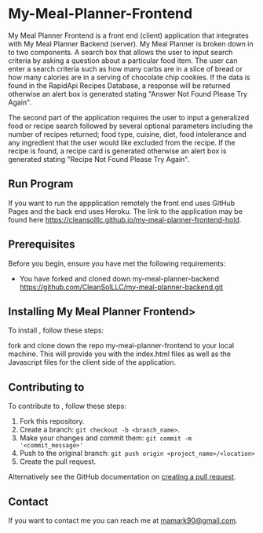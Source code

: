 # My-Meal-Planner-Frontend

My Meal Planner Frontend is a front end (client) application that integrates with My Meal Planner Backend (server).
My Meal Planner is broken down in to two components. A search box that allows the user to input search criteria by asking a question about a particular food item. The user can enter a search criteria such as how many carbs are in a slice of bread or how many calories are in a serving of chocolate chip cookies. If the data is found in the RapidApi Recipes Database, a response will be returned otherwise an alert box is generated stating "Answer Not Found Please Try Again".

The second part of the application requires the user to input a generalized food or recipe search followed by several optional parameters including the number of recipes returned; food type, cuisine, diet, food intolerance and any ingredient that the user would like excluded from the recipe. If the recipe is found, a recipe card is generated otherwise an alert box is generated stating "Recipe Not Found Please Try Again".

## Run Program 
If you want to run the appplication remotely the front end uses GitHub Pages and the back end uses Heroku. The link to the application may be found here https://cleansolllc.github.io/my-meal-planner-frontend-hold.  


## Prerequisites

Before you begin, ensure you have met the following requirements:
* You have forked and cloned down my-meal-planner-backend https://github.com/CleanSolLLC/my-meal-planner-backend.git

## Installing My Meal Planner Frontend>

To install <my-meal-planner-frontend>, follow these steps:

fork and clone down the repo my-meal-planner-frontend to your local machine. This will provide you with the index.html files as well as the Javascript files for the client side of the application.

## Contributing to <my-meal-planner-frontend>

To contribute to <my-meal-planner-frontend>, follow these steps:

1. Fork this repository.
2. Create a branch: `git checkout -b <branch_name>`.
3. Make your changes and commit them: `git commit -m '<commit_message>'`
4. Push to the original branch: `git push origin <project_name>/<location>`
5. Create the pull request.

Alternatively see the GitHub documentation on [creating a pull request](https://help.github.com/en/github/collaborating-with-issues-and-pull-requests/creating-a-pull-request).


## Contact

If you want to contact me you can reach me at <mamark90@gmail.com>.

